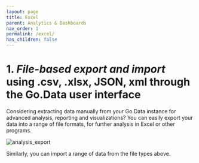 ```yaml
---
layout: page
title: Excel 
parent: Analytics & Dashboards
nav_order: 1
permalink: /excel/
has_children: false
---
```


# 1. *File-based export and import* using .csv, .xlsx, JSON, xml through the Go.Data user interface

Considering extracting data manually from your Go.Data instance for advanced analysis, reporting and visualizations? You can easily export your data into a range of file formats, for further analysis in Excel or other programs. 

![analysis_export](../assets/analysis_export.PNG)

Similarly, you can import a range of data from the file types above.


